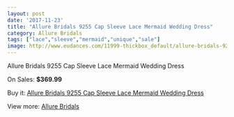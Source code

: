 ```yaml
---
layout: post
date: '2017-11-23'
title: "Allure Bridals 9255 Cap Sleeve Lace Mermaid Wedding Dress"
category: Allure Bridals
tags: ["lace","sleeve","mermaid","unique","sale"]
image: http://www.eudances.com/11999-thickbox_default/allure-bridals-9255-cap-sleeve-lace-mermaid-wedding-dress.jpg
---
```

Allure Bridals 9255 Cap Sleeve Lace Mermaid Wedding Dress

On Sales: **$369.99**
<a href="https://www.eudances.com/en/allure-bridals/3754-allure-bridals-9255-cap-sleeve-lace-mermaid-wedding-dress.html"><amp-img layout="responsive" width="600" height="600" src="//www.eudances.com/11999-thickbox_default/allure-bridals-9255-cap-sleeve-lace-mermaid-wedding-dress.jpg" alt="Allure Bridals 9255 Cap Sleeve Lace Mermaid Wedding Dress 0" /></a>
<a href="https://www.eudances.com/en/allure-bridals/3754-allure-bridals-9255-cap-sleeve-lace-mermaid-wedding-dress.html"><amp-img layout="responsive" width="600" height="600" src="//www.eudances.com/12002-thickbox_default/allure-bridals-9255-cap-sleeve-lace-mermaid-wedding-dress.jpg" alt="Allure Bridals 9255 Cap Sleeve Lace Mermaid Wedding Dress 1" /></a>
<a href="https://www.eudances.com/en/allure-bridals/3754-allure-bridals-9255-cap-sleeve-lace-mermaid-wedding-dress.html"><amp-img layout="responsive" width="600" height="600" src="//www.eudances.com/12001-thickbox_default/allure-bridals-9255-cap-sleeve-lace-mermaid-wedding-dress.jpg" alt="Allure Bridals 9255 Cap Sleeve Lace Mermaid Wedding Dress 2" /></a>
<a href="https://www.eudances.com/en/allure-bridals/3754-allure-bridals-9255-cap-sleeve-lace-mermaid-wedding-dress.html"><amp-img layout="responsive" width="600" height="600" src="//www.eudances.com/12000-thickbox_default/allure-bridals-9255-cap-sleeve-lace-mermaid-wedding-dress.jpg" alt="Allure Bridals 9255 Cap Sleeve Lace Mermaid Wedding Dress 3" /></a>

Buy it: [Allure Bridals 9255 Cap Sleeve Lace Mermaid Wedding Dress](https://www.eudances.com/en/allure-bridals/3754-allure-bridals-9255-cap-sleeve-lace-mermaid-wedding-dress.html "Allure Bridals 9255 Cap Sleeve Lace Mermaid Wedding Dress")

View more: [Allure Bridals](https://www.eudances.com/en/2-allure-bridals "Allure Bridals")